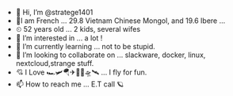 - 👋 Hi, I’m @stratege1401
- 🏴‍I am French ... 29.8 Vietnam Chinese Mongol, and 19.6 Ibere ...
- ⏲ 52 years old ... 2 kids, several wifes
- 👀 I’m interested in ... a lot !
- 🌱 I’m currently learning ... not to be stupid.
- 💞️ I’m looking to collaborate on ... slackware, docker, linux, nextcloud,strange stuff.
- 💘 I Love 🏎🛩🪂✈🚁🚀🛸🛰 ... I fly for fun.
- 📫 How to reach me ... E.T call 🪐

<!---
stratege1401/stratege1401 is a ✨ special ✨ repository because its `README.md` (this file) appears on your GitHub profile.
You can click the Preview link to take a look at your changes.
--->
